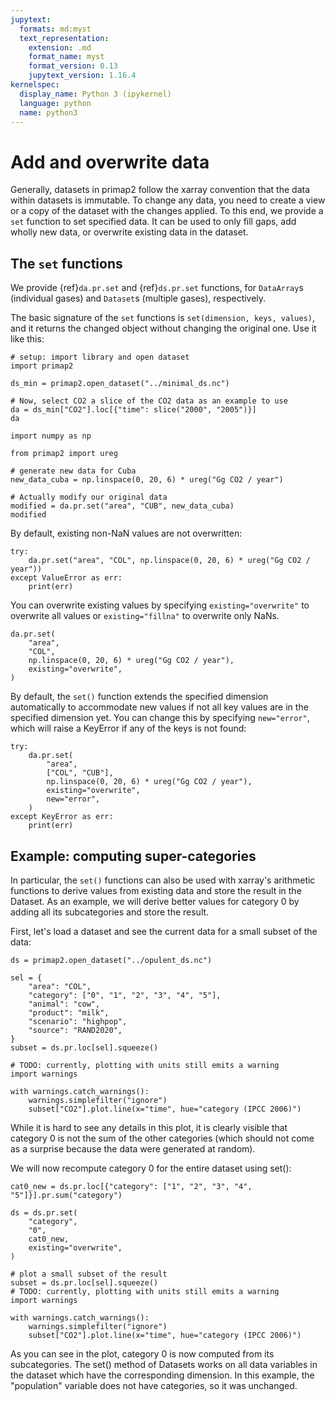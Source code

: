 ```yaml
---
jupytext:
  formats: md:myst
  text_representation:
    extension: .md
    format_name: myst
    format_version: 0.13
    jupytext_version: 1.16.4
kernelspec:
  display_name: Python 3 (ipykernel)
  language: python
  name: python3
---
```


# Add and overwrite data

Generally, datasets in primap2 follow the xarray convention that the data within
datasets is immutable.
To change any data, you need to create a view or a copy of the dataset with the changes
applied.
To this end, we provide a `set` function to set specified data.
It can be used to only fill gaps, add wholly new data, or overwrite existing data in
the dataset.

## The `set` functions

We provide {ref}`da.pr.set` and {ref}`ds.pr.set` functions, for `DataArray`s (individual
gases) and `Dataset`s (multiple gases), respectively.

The basic signature of the `set` functions is `set(dimension, keys, values)`, and it
returns the changed object without changing the original one.
Use it like this:

```{code-cell}
# setup: import library and open dataset
import primap2

ds_min = primap2.open_dataset("../minimal_ds.nc")

# Now, select CO2 a slice of the CO2 data as an example to use
da = ds_min["CO2"].loc[{"time": slice("2000", "2005")}]
da
```

```{code-cell}
import numpy as np

from primap2 import ureg

# generate new data for Cuba
new_data_cuba = np.linspace(0, 20, 6) * ureg("Gg CO2 / year")

# Actually modify our original data
modified = da.pr.set("area", "CUB", new_data_cuba)
modified
```

By default, existing non-NaN values are not overwritten:

```{code-cell}
try:
    da.pr.set("area", "COL", np.linspace(0, 20, 6) * ureg("Gg CO2 / year"))
except ValueError as err:
    print(err)
```

You can overwrite existing values by specifying `existing="overwrite"`
to overwrite all values or `existing="fillna"` to overwrite only NaNs.

```{code-cell}
da.pr.set(
    "area",
    "COL",
    np.linspace(0, 20, 6) * ureg("Gg CO2 / year"),
    existing="overwrite",
)
```

By default, the `set()` function extends the specified dimension automatically to
accommodate new values if not all key values are in the specified dimension yet.
You can change this by specifying `new="error"`, which will raise a KeyError if any of
the keys is not found:

```{code-cell}
try:
    da.pr.set(
        "area",
        ["COL", "CUB"],
        np.linspace(0, 20, 6) * ureg("Gg CO2 / year"),
        existing="overwrite",
        new="error",
    )
except KeyError as err:
    print(err)
```

## Example: computing super-categories

In particular, the `set()` functions can also be used with xarray's arithmetic
functions to derive values from existing data and store the result in the Dataset.
As an example, we will derive better values for category 0 by adding all
its subcategories and store the result.

First, let's load a dataset and see the current data for a small subset of the data:

```{code-cell}
ds = primap2.open_dataset("../opulent_ds.nc")

sel = {
    "area": "COL",
    "category": ["0", "1", "2", "3", "4", "5"],
    "animal": "cow",
    "product": "milk",
    "scenario": "highpop",
    "source": "RAND2020",
}
subset = ds.pr.loc[sel].squeeze()

# TODO: currently, plotting with units still emits a warning
import warnings

with warnings.catch_warnings():
    warnings.simplefilter("ignore")
    subset["CO2"].plot.line(x="time", hue="category (IPCC 2006)")
```

While it is hard to see any details in this plot, it is clearly visible
that category 0 is not the sum of the other categories (which should not
come as a surprise because the data were generated at random).

We will now recompute category 0 for the entire dataset using set():

```{code-cell}
cat0_new = ds.pr.loc[{"category": ["1", "2", "3", "4", "5"]}].pr.sum("category")

ds = ds.pr.set(
    "category",
    "0",
    cat0_new,
    existing="overwrite",
)

# plot a small subset of the result
subset = ds.pr.loc[sel].squeeze()
# TODO: currently, plotting with units still emits a warning
import warnings

with warnings.catch_warnings():
    warnings.simplefilter("ignore")
    subset["CO2"].plot.line(x="time", hue="category (IPCC 2006)")
```

As you can see in the plot, category 0 is now computed from its subcategories.
The set() method of Datasets works on all data variables in the dataset which
have the corresponding dimension. In this example, the "population" variable
does not have categories, so it was unchanged.
